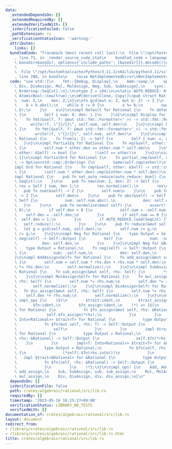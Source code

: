 ```yaml
---
data:
  _extendedDependsOn: []
  _extendedRequiredBy: []
  _extendedVerifiedWith: []
  _isVerificationFailed: false
  _pathExtension: rs
  _verificationStatusIcon: ':warning:'
  attributes:
    links: []
  bundledCode: "Traceback (most recent call last):\n  File \"/opt/hostedtoolcache/Python/3.11.3/x64/lib/python3.11/site-packages/onlinejudge_verify/documentation/build.py\"\
    , line 71, in _render_source_code_stat\n    bundled_code = language.bundle(stat.path,\
    \ basedir=basedir, options={'include_paths': [basedir]}).decode()\n          \
    \         ^^^^^^^^^^^^^^^^^^^^^^^^^^^^^^^^^^^^^^^^^^^^^^^^^^^^^^^^^^^^^^^^^^^^^^^^^^^^^^^^^\n\
    \  File \"/opt/hostedtoolcache/Python/3.11.3/x64/lib/python3.11/site-packages/onlinejudge_verify/languages/rust.py\"\
    , line 288, in bundle\n    raise NotImplementedError\nNotImplementedError\n"
  code: "use std::{\n    fmt::{Debug, Display},\n    mem::swap,\n    ops::{Add, AddAssign,\
    \ Div, DivAssign, Mul, MulAssign, Neg, Sub, SubAssign},\n    sync::atomic::{AtomicBool,\
    \ Ordering::SeqCst},\n};\n\ntype Z = i64;\n\nstatic AUTO_REDUCE: AtomicBool =\
    \ AtomicBool::new(true);\n\n#[derive(Clone, Copy)]\npub struct Rational {\n  \
    \  num: Z,\n    den: Z,\n}\n\nfn gcd(mut a: Z, mut b: Z) -> Z {\n    a = a.abs();\n\
    \    b = b.abs();\n    while b != 0 {\n        a %= b;\n        swap(&mut a, &mut\
    \ b);\n    }\n    a\n}\n\nimpl Default for Rational {\n    fn default() -> Self\
    \ {\n        Self { num: 0, den: 1 }\n    }\n}\n\nimpl Display for Rational {\n\
    \    fn fmt(&self, f: &mut std::fmt::Formatter<'_>) -> std::fmt::Result {\n  \
    \      write!(f, \"{}/{}\", self.num, self.den)\n    }\n}\n\nimpl Debug for Rational\
    \ {\n    fn fmt(&self, f: &mut std::fmt::Formatter<'_>) -> std::fmt::Result {\n\
    \        write!(f, \"{}/{}\", self.num, self.den)\n    }\n}\n\nimpl From<Z> for\
    \ Rational {\n    fn from(x: Z) -> Self {\n        Self { num: x, den: 1 }\n \
    \   }\n}\n\nimpl PartialEq for Rational {\n    fn eq(&self, other: &Self) -> bool\
    \ {\n        self.num * other.den == other.num * self.den\n    }\n\n    fn ne(&self,\
    \ other: &Self) -> bool {\n        !(self == other)\n    }\n}\n\nimpl Eq for Rational\
    \ {}\n\nimpl PartialOrd for Rational {\n    fn partial_cmp(&self, other: &Self)\
    \ -> Option<std::cmp::Ordering> {\n        Some(self.cmp(other))\n    }\n}\n\n\
    impl Ord for Rational {\n    fn cmp(&self, other: &Self) -> std::cmp::Ordering\
    \ {\n        (self.num * other.den).cmp(&(other.num * self.den))\n    }\n}\n\n\
    impl Rational {\n    pub fn set_auto_reduce(auto_reduce: bool) {\n        AUTO_REDUCE.store(auto_reduce,\
    \ SeqCst);\n    }\n\n    pub fn new(num: Z, den: Z) -> Self {\n        let mut\
    \ res = Self { num, den };\n        res.normalize();\n        res\n    }\n\n \
    \   pub fn num(&self) -> Z {\n        self.num\n    }\n\n    pub fn den(&self)\
    \ -> Z {\n        self.den\n    }\n\n    pub fn abs(&self) -> Self {\n       \
    \ Self {\n            num: self.num.abs(),\n            den: self.den,\n     \
    \   }\n    }\n\n    pub fn normalize(&mut self) {\n        assert!(self.den !=\
    \ 0);\n        if self.den < 0 {\n            self.num = -self.num;\n        \
    \    self.den = -self.den;\n        }\n        if self.num == 0 {\n          \
    \  self.den = 1;\n        }\n        if AUTO_REDUCE.load(SeqCst) {\n         \
    \   self.reduce();\n        }\n    }\n\n    pub fn reduce(&mut self) {\n     \
    \   let g = gcd(self.num, self.den);\n        self.num /= g;\n        self.den\
    \ /= g;\n    }\n}\n\nimpl Neg for Rational {\n    type Output = Self;\n    fn\
    \ neg(self) -> Self::Output {\n        Self {\n            num: -self.num,\n \
    \           den: self.den,\n        }\n    }\n}\n\nimpl Neg for &Rational {\n\
    \    type Output = Rational;\n    fn neg(self) -> Self::Output {\n        Rational\
    \ {\n            num: -self.num,\n            den: self.den,\n        }\n    }\n\
    }\n\nimpl AddAssign<Self> for Rational {\n    fn add_assign(&mut self, rhs: Self)\
    \ {\n        self.num = self.num * rhs.den + rhs.num * self.den;\n        self.den\
    \ *= rhs.den;\n        self.normalize();\n    }\n}\n\nimpl SubAssign<Self> for\
    \ Rational {\n    fn sub_assign(&mut self, rhs: Self) {\n        *self += -rhs;\n\
    \    }\n}\n\nimpl MulAssign<Self> for Rational {\n    fn mul_assign(&mut self,\
    \ rhs: Self) {\n        self.num *= rhs.num;\n        self.den *= rhs.den;\n \
    \       self.normalize();\n    }\n}\n\nimpl DivAssign<Self> for Rational {\n \
    \   fn div_assign(&mut self, rhs: Self) {\n        self.num *= rhs.den;\n    \
    \    self.den *= rhs.num;\n        self.normalize();\n    }\n}\n\nmacro_rules!\
    \ impl_ops {\n    ($(\n        $trait:ident,\n        $trait_assign:ident,\n \
    \       $fn:ident,\n        $fn_assign:ident,\n    )*) => {$(\n        impl $trait_assign<&Rational>\
    \ for Rational {\n            fn $fn_assign(&mut self, rhs: &Rational) {\n   \
    \             self.$fn_assign(*rhs);\n            }\n        }\n        impl<T:\
    \ Into<Rational>> $trait<T> for Rational {\n            type Output = Rational;\n\
    \            fn $fn(mut self, rhs: T) -> Self::Output {\n                self.$fn_assign(rhs.into());\n\
    \                self\n            }\n        }\n        impl $trait<&Rational>\
    \ for Rational {\n            type Output = Rational;\n            fn $fn(self,\
    \ rhs: &Rational) -> Self::Output {\n                self.$fn(*rhs)\n        \
    \    }\n        }\n        impl<T: Into<Rational>> $trait<T> for &Rational {\n\
    \            type Output = Rational;\n            fn $fn(self, rhs: T) -> Self::Output\
    \ {\n                (*self).$fn(rhs.into())\n            }\n        }\n     \
    \   impl $trait<&Rational> for &Rational {\n            type Output = Rational;\n\
    \            fn $fn(self, rhs: &Rational) -> Self::Output {\n                (*self).$fn(*rhs)\n\
    \            }\n        }\n    )*};\n}\n\nimpl_ops! {\n    Add, AddAssign, add,\
    \ add_assign,\n    Sub, SubAssign, sub, sub_assign,\n    Mul, MulAssign, mul,\
    \ mul_assign,\n    Div, DivAssign, div, div_assign,\n}\n"
  dependsOn: []
  isVerificationFile: false
  path: crates/algebraic/rational/src/lib.rs
  requiredBy: []
  timestamp: '2023-05-16 16:25:17+09:00'
  verificationStatus: LIBRARY_NO_TESTS
  verifiedWith: []
documentation_of: crates/algebraic/rational/src/lib.rs
layout: document
redirect_from:
- /library/crates/algebraic/rational/src/lib.rs
- /library/crates/algebraic/rational/src/lib.rs.html
title: crates/algebraic/rational/src/lib.rs
---
```

